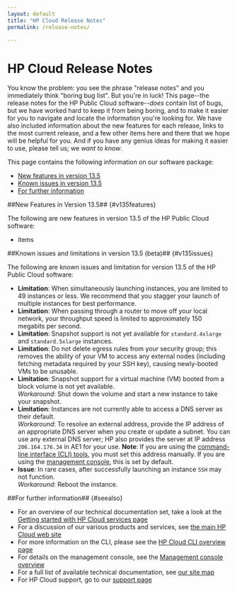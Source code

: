 ```yaml
---
layout: default
title: "HP Cloud Release Notes"
permalink: /release-notes/

---
```

# HP Cloud Release Notes

You know the problem:  you see the phrase "release notes" and you immediately think "boring bug list".  But you're in luck!  This page--the release notes for the HP Public Cloud software--<i>does</i> contain list of bugs, but we have worked hard to keep it from being boring, and to make it easier for you to navigate and locate the information you're looking for.  We have also included information about the new features for each release, links to the most current release, and a few other items here and there that we hope will be helpful for you.  And if you have any genius ideas for making it easier to use, please tell us; we <i>want to know</i>. 

This page contains the following information on our software package:

* [New features in version 13.5](#v135features)
* [Known issues in version 13.5](#v135issues)
* [For further information](#seealso)

<!--* [Resolved issues in version 13.5](#v135resolved)
* [Release notes for individual products and services](#otherReleaseNotes)-->


##New Features in Version 13.5## {#v135features}

The following are new features in version 13.5 of the HP Public Cloud software:

* items


##Known issues and limitations in version 13.5 (beta)## {#v135issues}

The following are known issues and limitation for version 13.5 of the HP Public Cloud software:

* **Limitation**: When simultaneously launching instances, you are limited to 49 instances or less.  We recommend that you stagger your launch of multiple instances for best performance.
* **Limitation**: When passing through a router to move off your local network, your throughput speed is limited to approximately 150 megabits per second.
* **Limitation**: Snapshot support is not yet available for `standard.4xlarge` and `standard.5xlarge` instances.
* **Limitation**: Do not delete egress rules from your security group; this removes the ability of your VM to access any external nodes (including fetching metadata required by your SSH key), causing newly-booted VMs to be unusable.
* **Limitation**: Snapshot support for a virtual machine (VM) booted from a block volume is not yet available.<br>
    *Workaround*: Shut down the volume and start a new instance to take your snapshot.
* **Limitation**: Instances are not currently able to access a DNS server as their default.<br>
    *Workaround*: To resolve an external address, provide the IP address of an appropriate DNS server when you create or update a subnet.  You can use any external DNS server; HP also provides the server at IP address `206.164.176.34` in AE1 for your use.  **Note**: If you are using the [command-line interface (CLI) tools](/cli/), you must set this address manually.  If you are using the [management console](/mc/), this is set by default.
* **Issue**: In rare cases, after successfully launching an instance `SSH` may not function. <br>
    *Workaround*: Reboot the instance.


<!--##Resolved Issues in Version 13.5## {#v135resolved}

The following are resolved issues in version 13.5 of the HP Public Cloud software:

* items
-->

<!--##Release notes for individual products and services## {#otherReleaseNotes}

While these release notes contain information information for the software package as a whole, we also provide you with release notes for individual products and services:

* [Ruby Fog Bindings](/binding/fog/release-notes/)
* [UNIX command-line interface (CLI)](/cli/unix/release-notes/)
* [Windows PowerShell CLI](/cli/windows/release-notes/)
-->

##For further information## {#seealso}

* For an overview of our technical documentation set, take a look at the [Getting started with HP Cloud services page](/)
* For a discussion of our various products and services, see [the main HP Cloud web site](https://www.hpcloud.com/#)
* For more information on the CLI, please see the [HP Cloud CLI overview page](/cli/)
* For details on the management console, see the [Management console overview](/mc/)
* For a full list of available technical documentation, see [our site map](/sitemap/)
* For HP Cloud support, go to our [support page](https://www.hpcloud.com/support)
